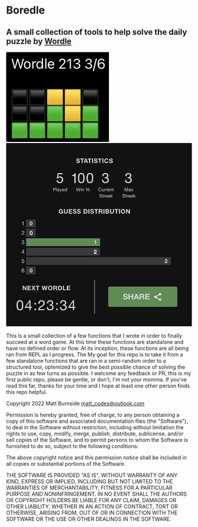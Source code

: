 # Boredle

## A small collection of tools to help solve the daily puzzle by [Wordle](https://www.powerlanguage.co.uk/wordle/ "Guess the Wordle in 6 tries")

![3/6 Guesses required to solve!](resources/IMG_3120.jpg "First solve in 3 guesses.")
![5/5 Puzzles Attempted/Solved](resources/IMG_3119.jpg "5/5 Puzzles Attempted/Solved!")

This is a small collection of a few functions that I wrote in order to finally succeed at a word game. At this time these functions are standalone and have no defined order or flow. At its inception, these functions are all being ran from REPL as I progress. The  My goal for this repo is to take it from a few standalone functions that are ran in a semi-random order to a structured tool, optemized to give the best possible chance of solving the puzzle in as few turns as possible. I welcome any feedback or PR, this is my first public repo, please be gentle, or don't, I'm not your momma. If you've read this far, thanks for your time and I hope at least one other person finds this repo helpful.

Copyright 2022 Matt Burnside <matt_codes@outlook.com>

Permission is hereby granted, free of charge, to any person obtaining a copy of this software and associated documentation files (the "Software"), to deal in the Software without restriction, including without limitation the rights to use, copy, modify, merge, publish, distribute, sublicense, and/or sell copies of the Software, and to permit persons to whom the Software is furnished to do so, subject to the following conditions:

The above copyright notice and this permission notice shall be included in all copies or substantial portions of the Software.

THE SOFTWARE IS PROVIDED "AS IS", WITHOUT WARRANTY OF ANY KIND, EXPRESS OR IMPLIED, INCLUDING BUT NOT LIMITED TO THE WARRANTIES OF MERCHANTABILITY, FITNESS FOR A PARTICULAR PURPOSE AND NONINFRINGEMENT. IN NO EVENT SHALL THE AUTHORS OR COPYRIGHT HOLDERS BE LIABLE FOR ANY CLAIM, DAMAGES OR OTHER LIABILITY, WHETHER IN AN ACTION OF CONTRACT, TORT OR OTHERWISE, ARISING FROM, OUT OF OR IN CONNECTION WITH THE SOFTWARE OR THE USE OR OTHER DEALINGS IN THE SOFTWARE.

